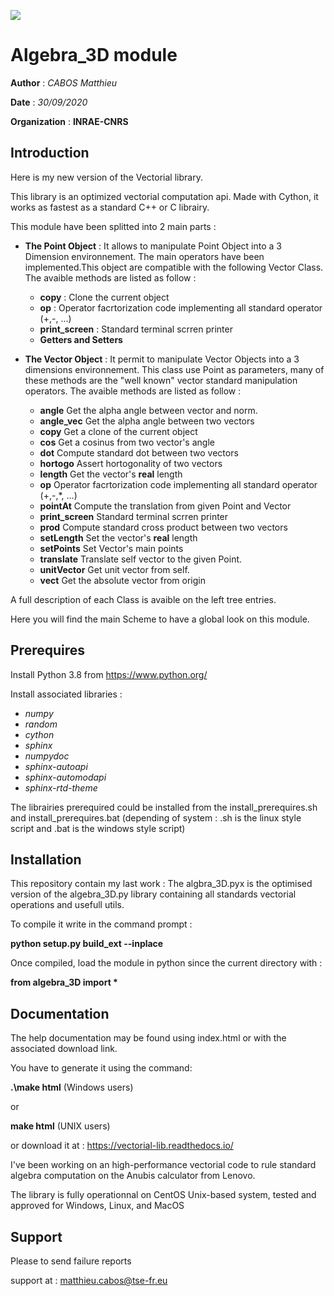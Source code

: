 ![](https://spinati.com/wp-content/uploads/2015/03/logo-cnrs.png)

# Algebra_3D module

**Author** : *CABOS Matthieu*

**Date** : *30/09/2020*

**Organization** : **INRAE-CNRS**

Introduction
------------

Here is my new version of the Vectorial library.

This library is an optimized vectorial computation api.
Made with Cython, it works as fastest as a standard C++ or C librairy.

This module have been splitted into 2 main parts :

* **The Point Object** : It allows to manipulate Point Object into a 3 Dimension environnement. The main operators have been implemented.This object are compatible with the following Vector Class. The avaible methods are listed as follow :
 
	* **copy** : Clone the current object
	* **op** : Operator facrtorization code implementing all standard operator (+,-, ...)
	* **print_screen** : Standard terminal scrren printer
	* **Getters and Setters**
  
* **The Vector Object** : It permit to manipulate Vector Objects into a 3 dimensions environnement.	
 This class use Point as parameters, many of these methods are the "well known" vector standard manipulation operators. 
 The avaible methods are listed as follow :
 
	* **angle** Get the alpha angle between vector and norm.
	* **angle_vec** Get the alpha angle between two vectors
	* **copy** Get a clone of the current object
	* **cos** Get a cosinus from two vector's angle
	* **dot** Compute standard dot between two vectors
	* **hortogo** Assert hortogonality of two vectors
	* **length** Get the vector's **real** length
	* **op** Operator facrtorization code implementing all standard operator (+,-,*, ...)
	* **pointAt** Compute the translation from given Point and Vector
	* **print_screen** Standard terminal scrren printer
	* **prod** Compute standard cross product between two vectors
	* **setLength** Set the vector's **real** length
	* **setPoints** Set Vector's main points
	* **translate** Translate self vector to the given Point.
	* **unitVector** Get unit vector from self.
	* **vect** Get the absolute vector from origin


A full description of each Class is avaible on the left tree entries.

Here you will find the main Scheme to have a global look on this module.

Prerequires
-----------
Install Python 3.8 from https://www.python.org/

Install associated libraries :
 * *numpy*
 * *random*
 * *cython*
 * *sphinx*
 * *numpydoc*
 * *sphinx-autoapi*
 * *sphinx-automodapi*
 * *sphinx-rtd-theme*
 
 The librairies prerequired could be installed from the install_prerequires.sh and install_prerequires.bat 
 (depending of system : .sh is the linux style script and .bat is the windows style script)
 
 Installation
 ------------
 
 This repository contain my last work :
 The algbra_3D.pyx is the optimised version of the algebra_3D.py library containing all standards
 vectorial operations and usefull utils.
 
 To compile it write in the command prompt :
 
 **python setup.py build_ext --inplace**
 
 Once compiled, load the module in python since the current directory with :
 
 **from algebra_3D import \***
 
 Documentation
 -------------
 
 The help documentation may be found using index.html or with the associated download link.
 
 You have to generate it using the command:
 
 **.\make html**     (Windows users)

or

**make html**         (UNIX users)

or download it at : https://vectorial-lib.readthedocs.io/

I've been working on an high-performance vectorial code to rule standard algebra computation
on the Anubis calculator from Lenovo.

The library is fully operationnal on CentOS Unix-based system, tested and approved for Windows, Linux, and MacOS

Support
-------

Please to send failure reports

support at : matthieu.cabos@tse-fr.eu
